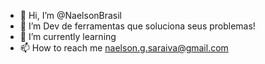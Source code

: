 - 👋 Hi, I’m @NaelsonBrasil
- 👀 I’m Dev de ferramentas que soluciona seus problemas! 
- 🌱 I’m currently learning
- 📫 How to reach me naelson.g.saraiva@gmail.com
